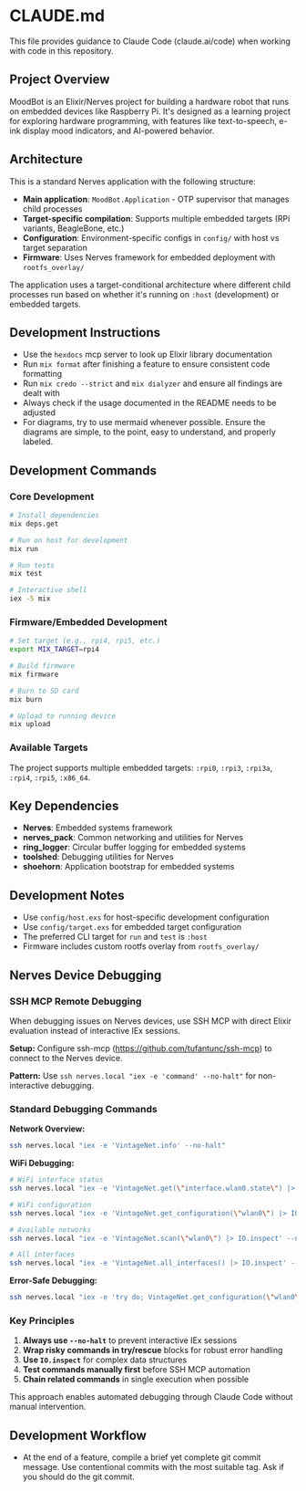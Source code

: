 # CLAUDE.md

This file provides guidance to Claude Code (claude.ai/code) when working with code in this repository.

## Project Overview

MoodBot is an Elixir/Nerves project for building a hardware robot that runs on embedded devices like Raspberry Pi. It's designed as a learning project for exploring hardware programming, with features like text-to-speech, e-ink display mood indicators, and AI-powered behavior.

## Architecture

This is a standard Nerves application with the following structure:

- **Main application**: `MoodBot.Application` - OTP supervisor that manages child processes
- **Target-specific compilation**: Supports multiple embedded targets (RPi variants, BeagleBone, etc.)
- **Configuration**: Environment-specific configs in `config/` with host vs target separation
- **Firmware**: Uses Nerves framework for embedded deployment with `rootfs_overlay/`

The application uses a target-conditional architecture where different child processes run based on whether it's running on `:host` (development) or embedded targets.

## Development Instructions

- Use the `hexdocs` mcp server to look up Elixir library documentation
- Run `mix format` after finishing a feature to ensure consistent code formatting
- Run `mix credo --strict` and `mix dialyzer` and ensure all findings are dealt with
- Always check if the usage documented in the README needs to be adjusted
- For diagrams, try to use mermaid whenever possible. Ensure the diagrams are simple, to the point, easy to understand, and properly labeled.

## Development Commands

### Core Development

```bash
# Install dependencies
mix deps.get

# Run on host for development
mix run

# Run tests
mix test

# Interactive shell
iex -S mix
```

### Firmware/Embedded Development

```bash
# Set target (e.g., rpi4, rpi5, etc.)
export MIX_TARGET=rpi4

# Build firmware
mix firmware

# Burn to SD card
mix burn

# Upload to running device
mix upload
```

### Available Targets

The project supports multiple embedded targets: `:rpi0`, `:rpi3`, `:rpi3a`, `:rpi4`, `:rpi5`, `:x86_64`.

## Key Dependencies

- **Nerves**: Embedded systems framework
- **nerves_pack**: Common networking and utilities for Nerves
- **ring_logger**: Circular buffer logging for embedded systems
- **toolshed**: Debugging utilities for Nerves
- **shoehorn**: Application bootstrap for embedded systems

## Development Notes

- Use `config/host.exs` for host-specific development configuration
- Use `config/target.exs` for embedded target configuration
- The preferred CLI target for `run` and `test` is `:host`
- Firmware includes custom rootfs overlay from `rootfs_overlay/`

## Nerves Device Debugging

### SSH MCP Remote Debugging

When debugging issues on Nerves devices, use SSH MCP with direct Elixir evaluation instead of interactive IEx sessions.

**Setup:** Configure ssh-mcp (https://github.com/tufantunc/ssh-mcp) to connect to the Nerves device.

**Pattern:** Use `ssh nerves.local "iex -e 'command' --no-halt"` for non-interactive debugging.

### Standard Debugging Commands

**Network Overview:**
```bash
ssh nerves.local "iex -e 'VintageNet.info' --no-halt"
```

**WiFi Debugging:**
```bash
# WiFi interface status
ssh nerves.local "iex -e 'VintageNet.get(\"interface.wlan0.state\") |> IO.inspect' --no-halt"

# WiFi configuration  
ssh nerves.local "iex -e 'VintageNet.get_configuration(\"wlan0\") |> IO.inspect' --no-halt"

# Available networks
ssh nerves.local "iex -e 'VintageNet.scan(\"wlan0\") |> IO.inspect' --no-halt"

# All interfaces
ssh nerves.local "iex -e 'VintageNet.all_interfaces() |> IO.inspect' --no-halt"
```

**Error-Safe Debugging:**
```bash
ssh nerves.local "iex -e 'try do; VintageNet.get_configuration(\"wlan0\") |> IO.inspect; rescue e -> IO.inspect({:error, e}); end' --no-halt"
```

### Key Principles

1. **Always use `--no-halt`** to prevent interactive IEx sessions
2. **Wrap risky commands in try/rescue** blocks for robust error handling  
3. **Use `IO.inspect`** for complex data structures
4. **Test commands manually first** before SSH MCP automation
5. **Chain related commands** in single execution when possible

This approach enables automated debugging through Claude Code without manual intervention.

## Development Workflow

- At the end of a feature, compile a brief yet complete git commit message. Use contentional commits with the most suitable tag. Ask if you should do the git commit.
